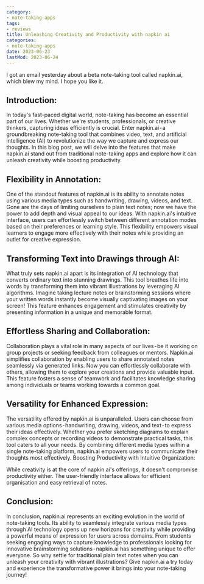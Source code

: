 ```yaml
---
category:
- note-taking-apps
tags:
- reviews
title: Unleashing Creativity and Productivity with napkin ai
categories:
- note-taking-apps
date: 2023-06-23
lastMod: 2023-06-24
---
```

I got an email yesterday about a beta note-taking tool called napkin.ai, which blew my mind. I hope you like it.

## Introduction:

In today's fast-paced digital world, note-taking has become an essential part of our lives. Whether we're students, professionals, or creative thinkers, capturing ideas efficiently is crucial. Enter napkin.ai - a groundbreaking note-taking tool that combines video, text, and artificial intelligence (AI) to revolutionize the way we capture and express our thoughts. In this blog post, we will delve into the features that make napkin.ai stand out from traditional note-taking apps and explore how it can unleash creativity while boosting productivity.

## Flexibility in Annotation:

One of the standout features of napkin.ai is its ability to annotate notes using various media types such as handwriting, drawing, videos, and text. Gone are the days of limiting ourselves to plain text notes; now we have the power to add depth and visual appeal to our ideas. With napkin.ai's intuitive interface, users can effortlessly switch between different annotation modes based on their preferences or learning style. This flexibility empowers visual learners to engage more effectively with their notes while providing an outlet for creative expression.

## Transforming Text into Drawings through AI:

What truly sets napkin.ai apart is its integration of AI technology that converts ordinary text into stunning drawings. This tool breathes life into words by transforming them into vibrant illustrations by leveraging AI algorithms. Imagine taking lecture notes or brainstorming sessions where your written words instantly become visually captivating images on your screen! This feature enhances engagement and stimulates creativity by presenting information in a unique and memorable format.

## Effortless Sharing and Collaboration:

Collaboration plays a vital role in many aspects of our lives - be it working on group projects or seeking feedback from colleagues or mentors. Napkin.ai simplifies collaboration by enabling users to share annotated notes seamlessly via generated links. Now you can effortlessly collaborate with others, allowing them to explore your creations and provide valuable input. This feature fosters a sense of teamwork and facilitates knowledge sharing among individuals or teams working towards a common goal.

## Versatility for Enhanced Expression:

The versatility offered by napkin.ai is unparalleled. Users can choose from various media options - handwriting, drawing, videos, and text - to express their ideas effectively. Whether you prefer sketching diagrams to explain complex concepts or recording videos to demonstrate practical tasks, this tool caters to all your needs. By combining different media types within a single note-taking platform, napkin.ai empowers users to communicate their thoughts most effectively.
Boosting Productivity with Intuitive Organization:

While creativity is at the core of napkin.ai's offerings, it doesn't compromise productivity either. The user-friendly interface allows for efficient organisation and easy retrieval of notes.

## Conclusion:

In conclusion, napkin.ai represents an exciting evolution in the world of note-taking tools. Its ability to seamlessly integrate various media types through AI technology opens up new horizons for creativity while providing a powerful means of expression for users across domains. From students seeking engaging ways to capture knowledge to professionals looking for innovative brainstorming solutions - napkin.ai has something unique to offer everyone.
So why settle for traditional plain text notes when you can unleash your creativity with vibrant illustrations? Give napkin.ai a try today and experience the transformative power it brings into your note-taking journey!
